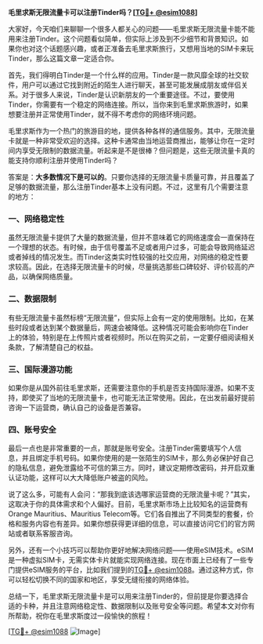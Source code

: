 **毛里求斯无限流量卡可以注册Tinder吗？[[TG💪+ @esim1088](https://t.me/s/esim1088)]**

大家好，今天咱们来聊聊一个很多人都关心的问题——毛里求斯无限流量卡能不能用来注册Tinder。这个问题看似简单，但实际上涉及到不少细节和背景知识。如果你也对这个话题感兴趣，或者正准备去毛里求斯旅行，又想用当地的SIM卡来玩Tinder，那么这篇文章一定适合你。

首先，我们得明白Tinder是一个什么样的应用。Tinder是一款风靡全球的社交软件，用户可以通过它找到附近的陌生人进行聊天，甚至可能发展成朋友或伴侣关系。对于很多人来说，Tinder是认识新朋友的一个重要途径。不过，要使用Tinder，你需要有一个稳定的网络连接。所以，当你来到毛里求斯旅游时，如果想要注册并正常使用Tinder，就不得不考虑你的网络环境问题。

毛里求斯作为一个热门的旅游目的地，提供各种各样的通信服务。其中，无限流量卡就是一种非常受欢迎的选择。这种卡通常由当地运营商推出，能够让你在一定时间内享受无限制的数据流量。听起来是不是很棒？但问题是，这些无限流量卡真的能支持你顺利注册并使用Tinder吗？

答案是：**大多数情况下是可以的**。只要你选择的无限流量卡质量可靠，并且覆盖了足够的数据流量，那么注册Tinder基本上没有问题。不过，这里有几个需要注意的地方：

### 一、网络稳定性

虽然无限流量卡提供了大量的数据流量，但并不意味着它的网络速度会一直保持在一个理想的状态。有时候，由于信号覆盖不足或者用户过多，可能会导致网络延迟或者掉线的情况发生。而Tinder这类实时性较强的社交应用，对网络的稳定性要求较高。因此，在选择无限流量卡的时候，尽量挑选那些口碑较好、评价较高的产品，以确保网络质量。

### 二、数据限制

有些无限流量卡虽然标榜“无限流量”，但实际上会有一定的使用限制。比如，在某些时段或者达到某个数据量后，网速会被降低。这种情况可能会影响你在Tinder上的体验，特别是在上传照片或者视频时。所以在购买之前，一定要仔细阅读相关条款，了解清楚自己的权益。

### 三、国际漫游功能

如果你是从国外前往毛里求斯，还需要注意你的手机是否支持国际漫游。如果不支持，即使买了当地的无限流量卡，也可能无法正常使用。因此，在出发前最好提前咨询一下运营商，确认自己的设备是否兼容。

### 四、账号安全

最后一点也是非常重要的一点，那就是账号安全。注册Tinder需要填写个人信息，并且绑定手机号码。如果你使用的是一张陌生的SIM卡，那么务必保护好自己的隐私信息，避免泄露给不可信的第三方。同时，建议定期修改密码，并开启双重认证功能，这样可以大大降低账户被盗的风险。

说了这么多，可能有人会问：“那我到底该选哪家运营商的无限流量卡呢？”其实，这取决于你的具体需求和个人偏好。目前，毛里求斯市场上比较知名的运营商有Orange Mauritius、Mauritius Telecom等。它们各自推出了不同类型的套餐，价格和服务内容也有差异。如果你想获得更详细的信息，可以直接访问它们的官方网站或者联系客服咨询。

另外，还有一个小技巧可以帮助你更好地解决网络问题——使用eSIM技术。eSIM是一种虚拟SIM卡，无需实体卡片就能实现网络连接。现在市面上已经有了一些专门提供eSIM服务的平台，比如我们提到的[TG💪+ @esim1088](https://t.me/s/esim1088)。通过这种方式，你可以轻松切换不同的国家和地区，享受无缝衔接的网络体验。

总结一下，毛里求斯无限流量卡是可以用来注册Tinder的，但前提是你要选择合适的卡种，并且注意网络稳定性、数据限制以及账号安全等问题。希望本文对你有所帮助，祝你在毛里求斯度过一段愉快的旅程！

[[TG💪+ @esim1088](https://t.me/s/esim1088) ![Image](https://i.postimg.cc/4NQfJmqS/Snipaste-2025-05-13-00-14-12.png)]